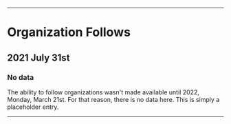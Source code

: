 
***

# Organization Follows

## 2021 July 31st

### No data

The ability to follow organizations wasn't made available until 2022, Monday, March 21st. For that reason, there is no data here. This is simply a placeholder entry.

***
